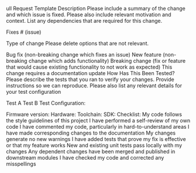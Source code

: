 ull Request Template
Description
Please include a summary of the change and which issue is fixed. Please also include relevant motivation and context. List any dependencies that are required for this change.

Fixes # (issue)

Type of change
Please delete options that are not relevant.

 Bug fix (non-breaking change which fixes an issue)
 New feature (non-breaking change which adds functionality)
 Breaking change (fix or feature that would cause existing functionality to not work as expected)
 This change requires a documentation update
How Has This Been Tested?
Please describe the tests that you ran to verify your changes. Provide instructions so we can reproduce. Please also list any relevant details for your test configuration

 Test A
 Test B
Test Configuration:

Firmware version:
Hardware:
Toolchain:
SDK:
Checklist:
 My code follows the style guidelines of this project
 I have performed a self-review of my own code
 I have commented my code, particularly in hard-to-understand areas
 I have made corresponding changes to the documentation
 My changes generate no new warnings
 I have added tests that prove my fix is effective or that my feature works
 New and existing unit tests pass locally with my changes
 Any dependent changes have been merged and published in downstream modules
 I have checked my code and corrected any misspellings
